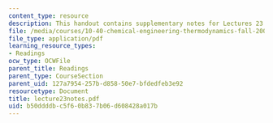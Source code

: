 ```yaml
---
content_type: resource
description: This handout contains supplementary notes for Lectures 23 and 24.
file: /media/courses/10-40-chemical-engineering-thermodynamics-fall-2003/b50ddddbc5f60b837b06d608428a017b_lecture23notes.pdf
file_type: application/pdf
learning_resource_types:
- Readings
ocw_type: OCWFile
parent_title: Readings
parent_type: CourseSection
parent_uid: 127a7954-257b-d858-50e7-bfdedfeb3e92
resourcetype: Document
title: lecture23notes.pdf
uid: b50ddddb-c5f6-0b83-7b06-d608428a017b
---
```

